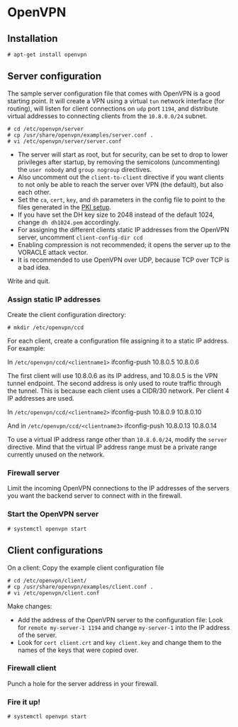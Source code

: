 # OpenVPN

## Installation

    # apt-get install openvpn

## Server configuration

The sample server configuration file that comes with OpenVPN is a good starting point. It will create a VPN using a virtual `tun` network interface (for routing), will listen for client connections on `udp` port `1194`, and distribute virtual addresses to connecting clients from the `10.8.0.0/24` subnet.

    # cd /etc/openvpn/server
    # cp /usr/share/openvpn/examples/server.conf .
    # vi /etc/openvpn/server/server.conf

* The server will start as root, but for security, can be set to drop to lower privileges after startup, by removing the semicolons (uncommenting) the `user nobody` and `group nogroup` directives.
* Also uncomment out the `client-to-client` directive if you want clients to not only be able to reach the server over VPN (the default), but also each other. 
* Set the `ca`, `cert`, `key`, and `dh` parameters in the config file to point to the files generated in the [PKI setup](../pki/internal-pki.md).
* If you have set the DH key size to 2048 instead of the default 1024, change `dh dh1024.pem` accordingly.
* For assigning the different clients static IP addresses from the OpenVPN server, uncomment `client-config-dir ccd`
* Enabling compression is not recommended; it opens the server up to the VORACLE attack vector.
* It is recommended to use OpenVPN over UDP, because TCP over TCP is a bad idea.

Write and quit.

### Assign static IP addresses 

Create the client configuration directory:

    # mkdir /etc/openvpn/ccd

For each client, create a configuration file assigning it to a static IP address. For example:

In `/etc/openvpn/ccd/<clientname1>`
    ifconfig-push 10.8.0.5 10.8.0.6

The first client will use 10.8.0.6 as its IP address, and 10.8.0.5 is the VPN tunnel endpoint. The second address is only used to route traffic through the tunnel. This is because each client uses a CIDR/30 network. Per client 4 IP addresses are used.

In `/etc/openvpn/ccd/<clientname2>`
    ifconfig-push 10.8.0.9 10.8.0.10

And in `/etc/openvpn/ccd/<clientname3>`
    ifconfig-push 10.8.0.13 10.8.0.14

To use a virtual IP address range other than `10.8.0.0/24`, modify the `server` directive. Mind that the virtual IP address range must be a private range currently unused on the network.

### Firewall server 

Limit the incoming OpenVPN connections to the IP addresses of the servers you want the backend server to connect with in the firewall.

### Start the OpenVPN server 

    # systemctl openvpn start

## Client configurations

On a client: Copy the example client configuration file

    # cd /etc/openvpn/client/
    # cp /usr/share/openvpn/examples/client.conf .
    # vi /etc/openvpn/client.conf

Make changes:

* Add the address of the OpenVPN server to the configuration file: Look for `remote my-server-1 1194` and change `my-server-1` into the IP address of the server.
* Look for `cert client.crt` and `key client.key` and change them to the names of the keys that were copied over.

### Firewall client 

Punch a hole for the server address in your firewall.

### Fire it up! 

    # systemctl openvpn start

